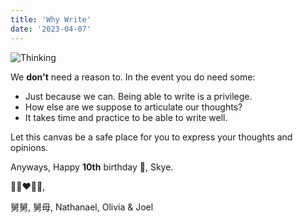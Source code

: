```yaml
---
title: 'Why Write'
date: '2023-04-07'
---
```


![Thinking](/images/thinkingmeme.png)

We **don't** need a reason to. In the event you do need some:

- Just because we can. Being able to write is a privilege. 
- How else are we suppose to articulate our thoughts?
- It takes time and practice to be able to write well. 

Let this canvas be a safe place for you to express your thoughts and opinions.

Anyways, Happy **10th** birthday 🎂, Skye.

💙💜❤️💛💖,

舅舅, 舅母, Nathanael, Olivia & Joel
